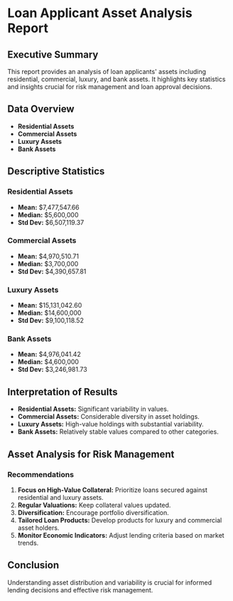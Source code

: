 # Loan Applicant Asset Analysis Report

## Executive Summary

This report provides an analysis of loan applicants' assets including residential, commercial, luxury, and bank assets. It highlights key statistics and insights crucial for risk management and loan approval decisions.

## Data Overview

- **Residential Assets**
- **Commercial Assets**
- **Luxury Assets**
- **Bank Assets**

## Descriptive Statistics

### Residential Assets
- **Mean:** \$7,477,547.66
- **Median:** \$5,600,000
- **Std Dev:** \$6,507,119.37

### Commercial Assets
- **Mean:** \$4,970,510.71
- **Median:** \$3,700,000
- **Std Dev:** \$4,390,657.81

### Luxury Assets
- **Mean:** \$15,131,042.60
- **Median:** \$14,600,000
- **Std Dev:** \$9,100,118.52

### Bank Assets
- **Mean:** \$4,976,041.42
- **Median:** \$4,600,000
- **Std Dev:** \$3,246,981.73

## Interpretation of Results

- **Residential Assets:** Significant variability in values.
- **Commercial Assets:** Considerable diversity in asset holdings.
- **Luxury Assets:** High-value holdings with substantial variability.
- **Bank Assets:** Relatively stable values compared to other categories.

## Asset Analysis for Risk Management

### Recommendations
1. **Focus on High-Value Collateral:** Prioritize loans secured against residential and luxury assets.
2. **Regular Valuations:** Keep collateral values updated.
3. **Diversification:** Encourage portfolio diversification.
4. **Tailored Loan Products:** Develop products for luxury and commercial asset holders.
5. **Monitor Economic Indicators:** Adjust lending criteria based on market trends.

## Conclusion

Understanding asset distribution and variability is crucial for informed lending decisions and effective risk management.
